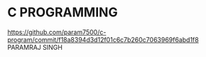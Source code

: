 # C PROGRAMMING
 https://github.com/param7500/c-program/commit/f18a8394d3d12f01c6c7b260c7063969f6abd1f8
PARAMRAJ 
SINGH
